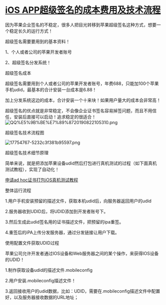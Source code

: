 
# [iOS APP超级签名的成本费用及技术流程](https://segmentfault.com/a/1190000020165645)

因为苹果企业签名的不稳定，很多人把目光转移到苹果超级签名这种方式，想要一个稳定长久的运行方式！

超级签名需要要用到的基本资料！

1、个人或者公司的苹果开发者账号

2、超级签名分发系统！

超级签名成本

超级签名需要用到个人或者公司的苹果开发者账号，年费688，只能加100个苹果手机udid，最基本的合计安装一台成本是6.88！

加上分发系统这边的成本，合计安装一个十来块！如果用户量大的成本会非常高！

超级签名的优点就是非常稳定，不会像企业证书签名容易掉签问题，而且不用信任，安装后直接可以启动！追求稳定的很适合！
![QQ%E5%9B%BE%E7%89%8720190822105310.png](https://segmentfault.com/img/bVbwMar?w=740&h=223 "QQ%E5%9B%BE%E7%89%8720190822105310.png")

超级签名技术流程图

![17754767-5232c3f381b95597.png](https://segmentfault.com/img/bVbwMah?w=661&h=301 "17754767-5232c3f381b95597.png")

超级签名技术细节原理

简单来说，就是把添加苹果设备udid然后打包进行真机测试的过程（如下面真机测试教程），实现了自动化！

[申请ad hoc证书打包iOS真机测试教程](http://www.applicationloader.net/blog/zh/2514.html)

整体运行流程

1.用户手机安装预留的描述文件，获取本机udid后，向服务器返回用户的udid

2.服务器收到UDID后，将UDID添加到开发者账号下。

3.然后生成此udid签名用的证书描述文件，把预留的ipa重签。

4.重签后的iPA上传分发服务器，通过分发链接让用户下载。

使用配置文件获取UDID过程

苹果公司允许开发者通过IOS设备和Web服务器之间的某个操作，来获得IOS设备的UDID！

1.制作获取设备udid的描述文件.mobileconfig

2.用户安装.mobileconfig描述文件！

3.返回接收用户的udid数据，比如：UDID，需要在.mobileconfig描述文件中配置好，以及服务器接收数据的URL地址；




